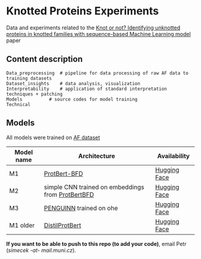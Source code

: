 # Knotted Proteins Experiments

Data and experiments related to the [Knot or not? Identifying unknotted proteins in knotted families with sequence-based Machine Learning model](https://doi.org/10.1002/pro.4998) paper

## Content description

```
Data_preprocessing	# pipeline for data processing of raw AF data to training datasets
Dataset_insights	# data analysis, visualization
Interpretability	# application of standard interpretation techniques + patching
Models			# source codes for model training
Technical
```


## Models

All models were trained on [AF dataset](https://huggingface.co/datasets/EvaKlimentova/knots_AF)

| Model name | Architecture                                                                                      | Availability                                                                         |
| ---------- | ------------------------------------------------------------------------------------------------- | ------------------------------------------------------------------------------------ |
| M1         | [ProtBert-BFD](https://huggingface.co/Rostlab/prot_bert_bfd)                                      | [Hugging Face](https://huggingface.co/roa7n/knots_protbertBFD_alphafold)             | 
| M2         | simple CNN trained on embeddings from [ProtBertBFD](https://huggingface.co/Rostlab/prot_bert_bfd) | [Hugging Face](https://huggingface.co/EvaKlimentova/knots_M2_embeddings_alphafold)   |
| M3         | [PENGUINN](https://www.frontiersin.org/articles/10.3389/fgene.2020.568546/full) trained on ohe    | [Hugging Face](https://huggingface.co/roa7n/knots_simple_CNN)                        |
| M1 older   | [DistilProtBert](https://huggingface.co/yarongef/DistilProtBert)                                  | [Hugging Face](https://huggingface.co/EvaKlimentova/knots_distillprotbert_alphafold) |



**If you want to be able to push to this repo (to add your code)**, email Petr (*simecek -at- mail.muni.cz*).

